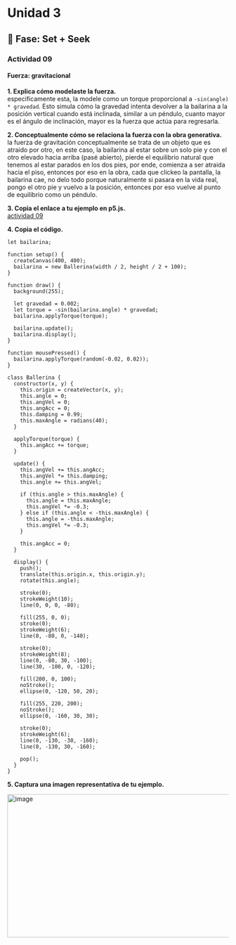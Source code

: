 # Unidad 3

## 🔎 Fase: Set + Seek

### Actividad 09

#### Fuerza: gravitacional 

**1. Explica cómo modelaste la fuerza.**         
especificamente esta, la modele como un torque proporcional a `-sin(angle) * gravedad`. Esto simula cómo la gravedad intenta devolver a la bailarina a la posición vertical cuando está inclinada, similar a un péndulo, cuanto mayor es el ángulo de inclinación, mayor es la fuerza que actúa para regresarla.
   
**2. Conceptualmente cómo se relaciona la fuerza con la obra generativa.**          
la fuerza de gravitación conceptualmente se trata de un objeto que es atraido por otro, en este caso, la bailarina al estar sobre un solo pie y con el otro elevado hacia arriba (pasé abierto), pierde el equilibrio natural que tenemos al estar parados en los dos pies, por ende, comienza a ser atraida hacia el piso, entonces por eso en la obra, cada que clickeo la pantalla, la bailarina cae, no delo todo porque naturalmente si pasara en la vida real, pongo el otro pie y vuelvo a la posición, entonces por eso vuelve al punto de equilibrio como un péndulo.
   
**3. Copia el enlace a tu ejemplo en p5.js.**      
 [actividad 09](https://editor.p5js.org/saragaravitop/sketches/Ds-HFZNLK)
   
**4. Copia el código.**       
```
let bailarina;

function setup() {
  createCanvas(400, 400);
  bailarina = new Ballerina(width / 2, height / 2 + 100);
}

function draw() {
  background(255);

  let gravedad = 0.002; 
  let torque = -sin(bailarina.angle) * gravedad;
  bailarina.applyTorque(torque);

  bailarina.update();
  bailarina.display();
}

function mousePressed() {
  bailarina.applyTorque(random(-0.02, 0.02));
}

class Ballerina {
  constructor(x, y) {
    this.origin = createVector(x, y); 
    this.angle = 0;
    this.angVel = 0;
    this.angAcc = 0;
    this.damping = 0.99; 
    this.maxAngle = radians(40); 
  }

  applyTorque(torque) {
    this.angAcc += torque;
  }

  update() {
    this.angVel += this.angAcc;
    this.angVel *= this.damping;
    this.angle += this.angVel;

    if (this.angle > this.maxAngle) {
      this.angle = this.maxAngle;
      this.angVel *= -0.3;
    } else if (this.angle < -this.maxAngle) {
      this.angle = -this.maxAngle;
      this.angVel *= -0.3;
    }

    this.angAcc = 0;
  }

  display() {
    push();
    translate(this.origin.x, this.origin.y);
    rotate(this.angle);

    stroke(0);
    strokeWeight(10);
    line(0, 0, 0, -80);
    
    fill(255, 0, 0);
    stroke(0);
    strokeWeight(6);
    line(0, -80, 0, -140);

    stroke(0);
    strokeWeight(8);
    line(0, -80, 30, -100);
    line(30, -100, 0, -120); 

    fill(200, 0, 100);
    noStroke();
    ellipse(0, -120, 50, 20);

    fill(255, 220, 200);
    noStroke();
    ellipse(0, -160, 30, 30);

    stroke(0);
    strokeWeight(6);
    line(0, -130, -30, -160);
    line(0, -130, 30, -160);

    pop();
  }
}
 ```
  
**5. Captura una imagen representativa de tu ejemplo.**
   
<img width="555" height="326" alt="image" src="https://github.com/user-attachments/assets/6d3b3479-4787-4f37-9f13-79a84f765c24" />
